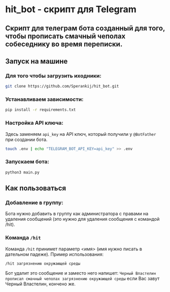 # hit_bot - скрипт для Telegram
## Скрипт для телеграм бота созданный для того, чтобы прописать смачный чеполах собеседнику во время переписки.


## Запуск на машине
### Для того чтобы загрузить иходники:
```bash
git clone https://github.com/Sperankij/hit_bot.git
```

### Устанавливаем зависимости:
```bash
pip install -r requirements.txt
```

### Настройка API ключа:
Здесь заменяем `api_key` на API ключ, который получили у `@BotFather` при создании бота.
```bash
touch .env | echo "TELEGRAM_BOT_API_KEY=api_key" >> .env
```

### Запускаем бота:
```bash
python3 main.py
```

## Как пользоваться
### Добавление в группу:
Бота нужно добавить в группу как администратора с правами на удаления сообщений (это нужно для удаления сообщения с командой /hit).

### Команда `/hit`
Команда `/hit` принимет параметр \<имя> (имя нужно писать в дательном падеже).
Пример использования:
```
/hit загрязнению окружающей среды
```
Бот удалит это сообщение и заместо него напишет: `Черный Bластелин прописал смачный чеполах загрязнению окружающей среды` если Вас завут Черный Властелин, кончено же.

